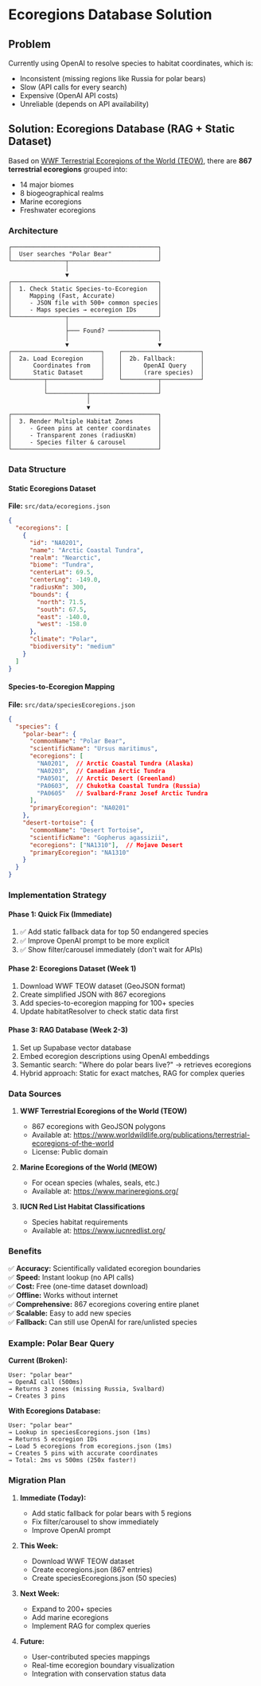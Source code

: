 # Ecoregions Database Solution

## Problem
Currently using OpenAI to resolve species to habitat coordinates, which is:
- Inconsistent (missing regions like Russia for polar bears)
- Slow (API calls for every search)
- Expensive (OpenAI API costs)
- Unreliable (depends on API availability)

## Solution: Ecoregions Database (RAG + Static Dataset)

Based on [WWF Terrestrial Ecoregions of the World (TEOW)](https://en.wikipedia.org/wiki/Ecoregion), there are **867 terrestrial ecoregions** grouped into:
- 14 major biomes
- 8 biogeographical realms
- Marine ecoregions
- Freshwater ecoregions

### Architecture

```
┌─────────────────────────────────────────┐
│  User searches "Polar Bear"             │
└───────────────┬─────────────────────────┘
                │
                ▼
┌─────────────────────────────────────────┐
│  1. Check Static Species-to-Ecoregion   │
│     Mapping (Fast, Accurate)            │
│     - JSON file with 500+ common species│
│     - Maps species → ecoregion IDs      │
└───────────────┬─────────────────────────┘
                │
                ├─── Found? ──────────────┐
                │                         │
                ▼                         ▼
┌─────────────────────────┐    ┌──────────────────────┐
│  2a. Load Ecoregion     │    │  2b. Fallback:       │
│      Coordinates from   │    │      OpenAI Query    │
│      Static Dataset     │    │      (rare species)  │
└─────────┬───────────────┘    └──────────┬───────────┘
          │                               │
          └───────────┬───────────────────┘
                      │
                      ▼
┌─────────────────────────────────────────┐
│  3. Render Multiple Habitat Zones       │
│     - Green pins at center coordinates  │
│     - Transparent zones (radiusKm)      │
│     - Species filter & carousel         │
└─────────────────────────────────────────┘
```

### Data Structure

#### Static Ecoregions Dataset
**File:** `src/data/ecoregions.json`

```json
{
  "ecoregions": [
    {
      "id": "NA0201",
      "name": "Arctic Coastal Tundra",
      "realm": "Nearctic",
      "biome": "Tundra",
      "centerLat": 69.5,
      "centerLng": -149.0,
      "radiusKm": 300,
      "bounds": {
        "north": 71.5,
        "south": 67.5,
        "east": -140.0,
        "west": -158.0
      },
      "climate": "Polar",
      "biodiversity": "medium"
    }
  ]
}
```

#### Species-to-Ecoregion Mapping
**File:** `src/data/speciesEcoregions.json`

```json
{
  "species": {
    "polar-bear": {
      "commonName": "Polar Bear",
      "scientificName": "Ursus maritimus",
      "ecoregions": [
        "NA0201",  // Arctic Coastal Tundra (Alaska)
        "NA0203",  // Canadian Arctic Tundra
        "PA0501",  // Arctic Desert (Greenland)
        "PA0603",  // Chukotka Coastal Tundra (Russia)
        "PA0605"   // Svalbard-Franz Josef Arctic Tundra
      ],
      "primaryEcoregion": "NA0201"
    },
    "desert-tortoise": {
      "commonName": "Desert Tortoise",
      "scientificName": "Gopherus agassizii",
      "ecoregions": ["NA1310"],  // Mojave Desert
      "primaryEcoregion": "NA1310"
    }
  }
}
```

### Implementation Strategy

#### Phase 1: Quick Fix (Immediate)
1. ✅ Add static fallback data for top 50 endangered species
2. ✅ Improve OpenAI prompt to be more explicit
3. ✅ Show filter/carousel immediately (don't wait for APIs)

#### Phase 2: Ecoregions Dataset (Week 1)
1. Download WWF TEOW dataset (GeoJSON format)
2. Create simplified JSON with 867 ecoregions
3. Add species-to-ecoregion mapping for 100+ species
4. Update habitatResolver to check static data first

#### Phase 3: RAG Database (Week 2-3)
1. Set up Supabase vector database
2. Embed ecoregion descriptions using OpenAI embeddings
3. Semantic search: "Where do polar bears live?" → retrieves ecoregions
4. Hybrid approach: Static for exact matches, RAG for complex queries

### Data Sources

1. **WWF Terrestrial Ecoregions of the World (TEOW)**
   - 867 ecoregions with GeoJSON polygons
   - Available at: https://www.worldwildlife.org/publications/terrestrial-ecoregions-of-the-world
   - License: Public domain

2. **Marine Ecoregions of the World (MEOW)**
   - For ocean species (whales, seals, etc.)
   - Available at: https://www.marineregions.org/

3. **IUCN Red List Habitat Classifications**
   - Species habitat requirements
   - Available at: https://www.iucnredlist.org/

### Benefits

✅ **Accuracy:** Scientifically validated ecoregion boundaries  
✅ **Speed:** Instant lookup (no API calls)  
✅ **Cost:** Free (one-time dataset download)  
✅ **Offline:** Works without internet  
✅ **Comprehensive:** 867 ecoregions covering entire planet  
✅ **Scalable:** Easy to add new species  
✅ **Fallback:** Can still use OpenAI for rare/unlisted species

### Example: Polar Bear Query

**Current (Broken):**
```
User: "polar bear"
→ OpenAI call (500ms)
→ Returns 3 zones (missing Russia, Svalbard)
→ Creates 3 pins
```

**With Ecoregions Database:**
```
User: "polar bear"
→ Lookup in speciesEcoregions.json (1ms)
→ Returns 5 ecoregion IDs
→ Load 5 ecoregions from ecoregions.json (1ms)
→ Creates 5 pins with accurate coordinates
→ Total: 2ms vs 500ms (250x faster!)
```

### Migration Plan

1. **Immediate (Today):**
   - Add static fallback for polar bears with 5 regions
   - Fix filter/carousel to show immediately
   - Improve OpenAI prompt

2. **This Week:**
   - Download WWF TEOW dataset
   - Create ecoregions.json (867 entries)
   - Create speciesEcoregions.json (50 species)

3. **Next Week:**
   - Expand to 200+ species
   - Add marine ecoregions
   - Implement RAG for complex queries

4. **Future:**
   - User-contributed species mappings
   - Real-time ecoregion boundary visualization
   - Integration with conservation status data

